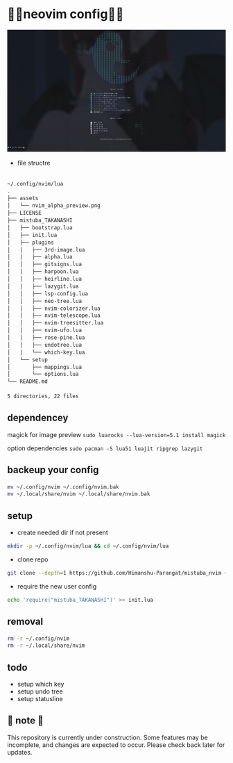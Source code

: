 # 🌸🌸neovim config🌸🌸

![nvim preview](./assets/nvim_alpha_preview.png)
 


* file structre

```bash

~/.config/nvim/lua
.
├── assets
│   └── nvim_alpha_preview.png
├── LICENSE
├── mistuba_TAKANASHI
│   ├── bootstrap.lua
│   ├── init.lua
│   ├── plugins
│   │   ├── 3rd-image.lua
│   │   ├── alpha.lua
│   │   ├── gitsigns.lua
│   │   ├── harpoon.lua
│   │   ├── heirline.lua
│   │   ├── lazygit.lua
│   │   ├── lsp-config.lua
│   │   ├── neo-tree.lua
│   │   ├── nvim-colorizer.lua
│   │   ├── nvim-telescope.lua
│   │   ├── nvim-treesitter.lua
│   │   ├── nvim-ufo.lua
│   │   ├── rose-pine.lua
│   │   ├── undotree.lua
│   │   └── which-key.lua
│   └── setup
│       ├── mappings.lua
│       └── options.lua
└── README.md

5 directories, 22 files

```

## dependencey

magick for image preview
`sudo luarocks --lua-version=5.1 install magick`

option dependencies
`sudo pacman -S lua51 luajit ripgrep lazygit`

## backeup your config
``` bash 
mv ~/.config/nvim ~/.config/nvim.bak
mv ~/.local/share/nvim ~/.local/share/nvim.bak
```


## setup 

* create needed dir if not present 
```bash
mkdir -p ~/.config/nvim/lua && cd ~/.config/nvim/lua
```

* clone repo
```bash
git clone --depth=1 https://github.com/Himanshu-Parangat/mistuba_nvim ~/.config/nvim/lua
```

* require the new user config 
```bash
echo 'require("mistuba_TAKANASHI")' >> init.lua
```

## removal 
```bash
rm -r ~/.config/nvim 
rm -r ~/.local/share/nvim 
```


## todo 
* setup which key
* setup undo tree
* setup statusline


## 🚧 note 🚧 
This repository is currently under construction. 
Some features may be incomplete, and changes are expected to occur.
Please check back later for updates.
